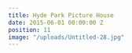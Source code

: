 ```yaml
---
title: Hyde Park Picture House
date: 2015-06-01 00:00:00 Z
position: 11
image: "/uploads/Untitled-28.jpg"
---
```


